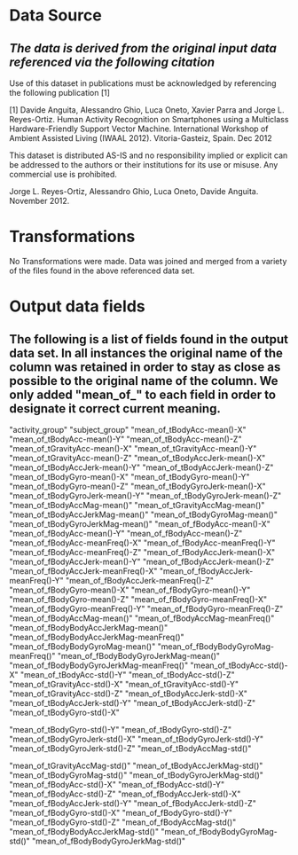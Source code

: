 **Data Source**
=================
*The data is derived from the original input data referenced via the following citation*
---------------------------------------------------------------------------------------

Use of this dataset in publications must be acknowledged by referencing the following publication [1] 

[1] Davide Anguita, Alessandro Ghio, Luca Oneto, Xavier Parra and Jorge L. Reyes-Ortiz. Human Activity Recognition on Smartphones using a Multiclass Hardware-Friendly Support Vector Machine. International Workshop of Ambient Assisted Living (IWAAL 2012). Vitoria-Gasteiz, Spain. Dec 2012

This dataset is distributed AS-IS and no responsibility implied or explicit can be addressed to the authors or their institutions for its use or misuse. Any commercial use is prohibited.

Jorge L. Reyes-Ortiz, Alessandro Ghio, Luca Oneto, Davide Anguita. November 2012.

**Transformations**
===================
No Transformations were made. Data was joined and merged from a variety of the files found in the above referenced data set.

**Output data fields**
===================
The following is a list of fields found in the output data set.
In all instances the original name of the column was retained in
order to stay as close as possible to the original name of the column.
We only added "mean_of_" to each field in order to designate it correct
current meaning.
-----------------------
"activity_group" 
"subject_group" 
"mean_of_tBodyAcc-mean()-X" 
"mean_of_tBodyAcc-mean()-Y" 
"mean_of_tBodyAcc-mean()-Z" 
"mean_of_tGravityAcc-mean()-X" 
"mean_of_tGravityAcc-mean()-Y" 
"mean_of_tGravityAcc-mean()-Z" 
"mean_of_tBodyAccJerk-mean()-X" 
"mean_of_tBodyAccJerk-mean()-Y" 
"mean_of_tBodyAccJerk-mean()-Z" 
"mean_of_tBodyGyro-mean()-X" 
"mean_of_tBodyGyro-mean()-Y" 
"mean_of_tBodyGyro-mean()-Z" 
"mean_of_tBodyGyroJerk-mean()-X" 
"mean_of_tBodyGyroJerk-mean()-Y" 
"mean_of_tBodyGyroJerk-mean()-Z" 
"mean_of_tBodyAccMag-mean()" 
"mean_of_tGravityAccMag-mean()" 
"mean_of_tBodyAccJerkMag-mean()" 
"mean_of_tBodyGyroMag-mean()" 
"mean_of_tBodyGyroJerkMag-mean()" 
"mean_of_fBodyAcc-mean()-X" 
"mean_of_fBodyAcc-mean()-Y" 
"mean_of_fBodyAcc-mean()-Z" 
"mean_of_fBodyAcc-meanFreq()-X" 
"mean_of_fBodyAcc-meanFreq()-Y" 
"mean_of_fBodyAcc-meanFreq()-Z" 
"mean_of_fBodyAccJerk-mean()-X" 
"mean_of_fBodyAccJerk-mean()-Y" 
"mean_of_fBodyAccJerk-mean()-Z" 
"mean_of_fBodyAccJerk-meanFreq()-X" 
"mean_of_fBodyAccJerk-meanFreq()-Y" 
"mean_of_fBodyAccJerk-meanFreq()-Z" 
"mean_of_fBodyGyro-mean()-X" 
"mean_of_fBodyGyro-mean()-Y" 
"mean_of_fBodyGyro-mean()-Z" 
"mean_of_fBodyGyro-meanFreq()-X"
"mean_of_fBodyGyro-meanFreq()-Y" 
"mean_of_fBodyGyro-meanFreq()-Z" 
"mean_of_fBodyAccMag-mean()" 
"mean_of_fBodyAccMag-meanFreq()" 
"mean_of_fBodyBodyAccJerkMag-mean()" 
"mean_of_fBodyBodyAccJerkMag-meanFreq()" 
"mean_of_fBodyBodyGyroMag-mean()" 
"mean_of_fBodyBodyGyroMag-meanFreq()" 
"mean_of_fBodyBodyGyroJerkMag-mean()" 
"mean_of_fBodyBodyGyroJerkMag-meanFreq()" 
"mean_of_tBodyAcc-std()-X" 
"mean_of_tBodyAcc-std()-Y" 
"mean_of_tBodyAcc-std()-Z" 
"mean_of_tGravityAcc-std()-X" 
"mean_of_tGravityAcc-std()-Y" 
"mean_of_tGravityAcc-std()-Z" 
"mean_of_tBodyAccJerk-std()-X" 
"mean_of_tBodyAccJerk-std()-Y" 
"mean_of_tBodyAccJerk-std()-Z" 
"mean_of_tBodyGyro-std()-X" 


"mean_of_tBodyGyro-std()-Y" "mean_of_tBodyGyro-std()-Z" "mean_of_tBodyGyroJerk-std()-X" "mean_of_tBodyGyroJerk-std()-Y" "mean_of_tBodyGyroJerk-std()-Z" "mean_of_tBodyAccMag-std()" 


"mean_of_tGravityAccMag-std()" "mean_of_tBodyAccJerkMag-std()" "mean_of_tBodyGyroMag-std()" "mean_of_tBodyGyroJerkMag-std()" "mean_of_fBodyAcc-std()-X" "mean_of_fBodyAcc-std()-Y" 
"mean_of_fBodyAcc-std()-Z" "mean_of_fBodyAccJerk-std()-X" "mean_of_fBodyAccJerk-std()-Y" "mean_of_fBodyAccJerk-std()-Z" "mean_of_fBodyGyro-std()-X" "mean_of_fBodyGyro-std()-Y" 
"mean_of_fBodyGyro-std()-Z" "mean_of_fBodyAccMag-std()" "mean_of_fBodyBodyAccJerkMag-std()" "mean_of_fBodyBodyGyroMag-std()" "mean_of_fBodyBodyGyroJerkMag-std()"